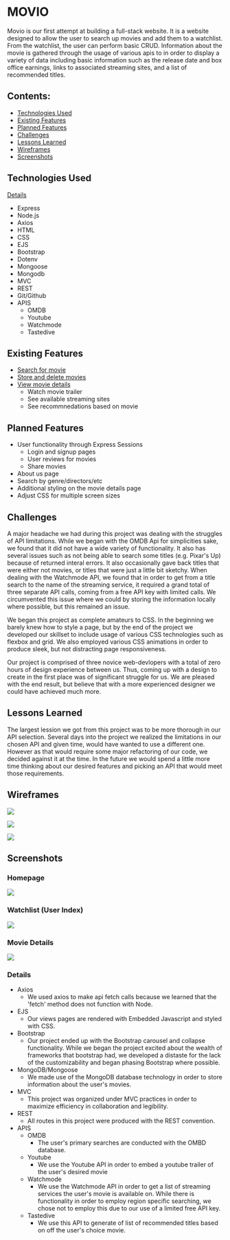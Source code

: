 # MOVIO

Movio is our first attempt at building a full-stack website. It is a website designed to allow the user to search up movies and add them to a watchlist. From the watchlist, the user can perform basic CRUD. Information about the movie is gathered through the usage of various apis to in order to display a variety of data including basic information such as the release date and box office earnings, links to associated streaming sites, and a list of recommended titles.

## Contents:

-  [Technologies Used](#Technologies-Used)
-  [Existing Features](#Existing-Features)
-  [Planned Features](#Planned-Features)
-  [Challenges](#Challenges)
-  [Lessons Learned](#Lessons-Learned)
-  [Wireframes](#Wireframes)
-  [Screenshots](#Screenshots)

## Technologies Used
[Details](#Details)
- Express
- Node.js
- Axios
- HTML
- CSS
- EJS
- Bootstrap
- Dotenv
- Mongoose
- Mongodb
- MVC 
- REST
- Git/Github
- APIS
    - OMDB
    - Youtube
    - Watchmode
    - Tastedive


## Existing Features
- [Search for movie](#Homepage)
- [Store and delete movies](#Watchlist)
- [View movie details](#Movie-Details)
    - Watch movie trailer
    - See available streaming sites
    - See recommnedations based on movie

## Planned Features
- User functionality through Express Sessions
    - Login and signup pages
    - User reviews for movies
    - Share movies
- About us page
- Search by genre/directors/etc
- Additional styling on the movie details page
- Adjust CSS for multiple screen sizes


## Challenges
A major headache we had during this project was dealing with the struggles of API limitations. While we began with the OMDB Api for simplicities sake, we found that it did not have a wide variety of functionality. It also has several issues such as not being able to search some titles (e.g. Pixar's Up) because of returned interal errors. It also occasionally gave back titles that were either not movies, or titles that were just a little bit sketchy. When dealing with the Watchmode API, we found that in order to get from a title search to the name of the streaming service, it required a grand total of three separate API calls, coming from a free API key with limited calls. We circumvented this issue where we could by storing the information locally where possible, but this remained an issue.

We began this project as complete amateurs to CSS. In the beginning we barely knew how to style a page, but by the end of the project we developed our skillset to include usage of various CSS technologies such as flexbox and grid. We also employed various CSS animations in order to produce sleek, but not distracting page responsiveness. 

Our project is comprised of three novice web-devlopers with a total of zero hours of design experience between us. Thus, coming up with a design to create in the first place was of significant struggle for us. We are pleased with the end result, but believe that with a more experienced designer we could have achieved much more.


## Lessons Learned

The largest lession we got from this project was to be more thorough in our API selection. Several days into the project we realized the limitations in our chosen API and given time, would have wanted to use a different one. However as that would require some major refactoring of our code, we decided against it at the time. In the future we would spend a little more time thinking about our desired features and picking an API that would meet those requirements. 

## Wireframes

![](/resources/wireframe1.png)

![](/resources/wireframe2.png)

![](/resources/wireframe3.png)

## Screenshots
### Homepage
![](/resources/homepage.png)
### Watchlist (User Index)
![](/resources/watchlist.png)
### Movie Details
![](/resources/show.png)


### Details
- Axios
    - We used axios to make api fetch calls because we learned that the 'fetch' method does not function with Node.
- EJS
    - Our views pages are rendered with Embedded Javascript and styled with CSS.
- Bootstrap
    - Our project ended up with the Bootstrap carousel and collapse functionality. While we began the project excited about the wealth of frameworks that bootstrap had, we developed a distaste for the lack of the customizability and began phasing Bootstrap where possible. 
- MongoDB/Mongoose
    - We made use of the MongoDB database technology in order to store information about the user's movies. 
- MVC 
    - This project was organized under MVC practices in order to maximize efficiency in collaboration and legibility.
- REST
    - All routes in this project were produced with the REST convention.
- APIS
    - OMDB
        - The user's primary searches are conducted with the OMBD database. 
    - Youtube
        - We use the Youtube API in order to embed a youtube trailer of the user's desired movie
    - Watchmode
        - We use the Watchmode API in order to get a list of streaming services the user's movie is available on. While there is functionality in order to employ region specific searching, we chose not to employ this due to our use of a limited free API key.
    - Tastedive
        - We use this API to generate of list of recommended titles based on off the user's choice movie. 
 
 
 
 
 
 
 
